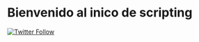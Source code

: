 # Bienvenido al inico de scripting

[![Twitter Follow](https://img.shields.io/twitter/follow/Saku_CoL?color=%231DA1F2&label=Saku&logo=twitter&style=for-the-badge)](https://twitter.com/Saku_CoL)




